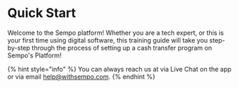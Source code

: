 # Quick Start

Welcome to the Sempo platform! Whether you are a tech expert, or this is your first time using digital software, this training guide will take you step-by-step through the process of setting up a cash transfer program on Sempo's Platform!

{% hint style="info" %}
You can always reach us at via Live Chat on the app or via email [help@withsempo.com](mailto:help@withsempo.com).
{% endhint %}



